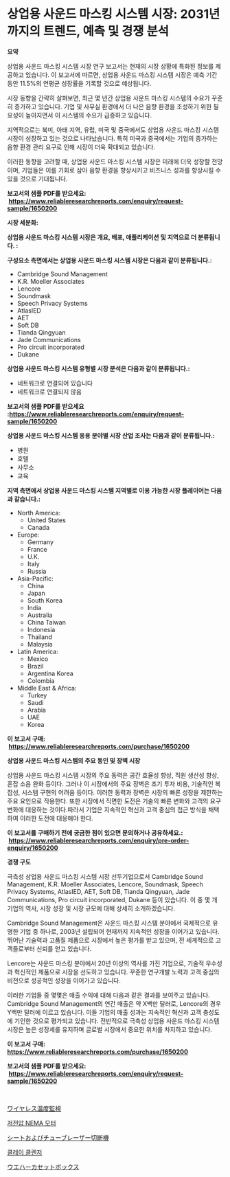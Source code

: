 <p><h1>상업용 사운드 마스킹 시스템 시장: 2031년까지의 트렌드, 예측 및 경쟁 분석</h1></p><p><strong>요약</strong></p>
<p><p>상업용 사운드 마스킹 시스템 시장 연구 보고서는 현재의 시장 상황에 특화된 정보를 제공하고 있습니다. 이 보고서에 따르면, 상업용 사운드 마스킹 시스템 시장은 예측 기간 동안 11.5%의 연평균 성장률을 기록할 것으로 예상됩니다.</p><p>시장 동향을 간략히 살펴보면, 최근 몇 년간 상업용 사운드 마스킹 시스템의 수요가 꾸준히 증가하고 있습니다. 기업 및 사무실 환경에서 더 나은 음향 환경을 조성하기 위한 필요성이 높아지면서 이 시스템의 수요가 급증하고 있습니다.</p><p>지역적으로는 북미, 아태 지역, 유럽, 미국 및 중국에서도 상업용 사운드 마스킹 시스템 시장이 성장하고 있는 것으로 나타났습니다. 특히 미국과 중국에서는 기업의 증가하는 음향 환경 관리 요구로 인해 시장이 더욱 확대되고 있습니다.</p><p>이러한 동향을 고려할 때, 상업용 사운드 마스킹 시스템 시장은 미래에 더욱 성장할 전망이며, 기업들은 이를 기회로 삼아 음향 환경을 향상시키고 비즈니스 성과를 향상시킬 수 있을 것으로 기대됩니다.</p></p>
<p><strong>보고서의 샘플 PDF를 받으세요: &nbsp;<a href="https://www.reliableresearchreports.com/enquiry/request-sample/1650200">https://www.reliableresearchreports.com/enquiry/request-sample/1650200</a></strong></p>
<p><strong>시장 세분화:</strong></p>
<p><strong> 상업용 사운드 마스킹 시스템 시장은 개요, 배포, 애플리케이션 및 지역으로 더 분류됩니다. :</strong></p>
<p><strong>구성요소 측면에서는 상업용 사운드 마스킹 시스템 시장은 다음과 같이 분류됩니다.:</strong></p>
<p><ul><li>Cambridge Sound Management</li><li>K.R. Moeller Associates</li><li>Lencore</li><li>Soundmask</li><li>Speech Privacy Systems</li><li>AtlasIED</li><li>AET</li><li>Soft DB</li><li>Tianda Qingyuan</li><li>Jade Communications</li><li>Pro circuit incorporated</li><li>Dukane</li></ul></p>
<p><strong> 상업용 사운드 마스킹 시스템 유형별 시장 분석은 다음과 같이 분류됩니다.:</strong></p>
<p><ul><li>네트워크로 연결되어 있습니다</li><li>네트워크로 연결되지 않음</li></ul></p>
<p><strong>보고서의 샘플 PDF를 받으세요 :<a href="https://www.reliableresearchreports.com/enquiry/request-sample/1650200">https://www.reliableresearchreports.com/enquiry/request-sample/1650200</a></strong></p>
<p><strong> 상업용 사운드 마스킹 시스템 응용 분야별 시장 산업 조사는 다음과 같이 분류됩니다.:</strong></p>
<p><ul><li>병원</li><li>호텔</li><li>사무소</li><li>교육</li></ul></p>
<p><strong>지역 측면에서 상업용 사운드 마스킹 시스템 지역별로 이용 가능한 시장 플레이어는 다음과 같습니다.:</strong></p>
<p><ul>
    <li>
        North America:
        <ul>
            <li>United States</li>
            <li>Canada</li>
        </ul>
    </li>
    <li>
        Europe:
        <ul>
            <li>Germany</li>
            <li>France</li>
            <li>U.K.</li>
            <li>Italy</li>
            <li>Russia</li>
        </ul>
    </li>
    <li>
        Asia-Pacific:
        <ul>
            <li>China</li>
            <li>Japan</li>
            <li>South Korea</li>
            <li>India</li>
            <li>Australia</li>
            <li>China Taiwan</li>
            <li>Indonesia</li>
            <li>Thailand</li>
            <li>Malaysia</li>
        </ul>
    </li>
    <li>
        Latin America:
        <ul>
            <li>Mexico</li>
            <li>Brazil</li>
            <li>Argentina Korea</li>
            <li>Colombia</li>
        </ul>
    </li>
    <li>
        Middle East & Africa:
        <ul>
            <li>Turkey</li>
            <li>Saudi</li>
            <li>Arabia</li>
            <li>UAE</li>
            <li>Korea</li>
        </ul>
    </li>
    </ul></p>
<p><strong>이 보고서 구매: &nbsp;<a href="https://www.reliableresearchreports.com/purchase/1650200">https://www.reliableresearchreports.com/purchase/1650200</a></strong></p>
<p><strong>상업용 사운드 마스킹 시스템의 주요 동인 및 장벽 시장</strong></p>
<p><p>상업용 사운드 마스킹 시스템 시장의 주요 동력은 공간 효율성 향상, 직원 생산성 향상, 혼잡 소음 완화 등이다. 그러나 이 시장에서의 주요 장벽은 초기 투자 비용, 기술적인 복잡성, 시스템 구현의 어려움 등이다. 이러한 동력과 장벽은 시장의 빠른 성장을 제한하는 주요 요인으로 작용한다. 또한 시장에서 직면한 도전은 기술의 빠른 변화와 고객의 요구 변화에 대응하는 것이다.따라서 기업은 지속적인 혁신과 고객 중심의 접근 방식을 채택하여 이러한 도전에 대응해야 한다.</p></p>
<p><strong>이 보고서를 구매하기 전에 궁금한 점이 있으면 문의하거나 공유하세요.: &nbsp;<a href="https://www.reliableresearchreports.com/enquiry/pre-order-enquiry/1650200">https://www.reliableresearchreports.com/enquiry/pre-order-enquiry/1650200</a></strong></p>
<p><strong>경쟁 구도</strong></p>
<p><p>극측성 상업용 사운드 마스킹 시스템 시장 선두기업으로서 Cambridge Sound Management, K.R. Moeller Associates, Lencore, Soundmask, Speech Privacy Systems, AtlasIED, AET, Soft DB, Tianda Qingyuan, Jade Communications, Pro circuit incorporated, Dukane 등이 있습니다. 이 중 몇 개 기업의 역사, 시장 성장 및 시장 규모에 대해 상세히 소개하겠습니다.</p><p>Cambridge Sound Management은 사운드 마스킹 시스템 분야에서 국제적으로 유명한 기업 중 하나로, 2003년 설립되어 현재까지 지속적인 성장을 이어가고 있습니다. 뛰어난 기술력과 고품질 제품으로 시장에서 높은 평가를 받고 있으며, 전 세계적으로 고객들로부터 신뢰를 얻고 있습니다.</p><p>Lencore는 사운드 마스킹 분야에서 20년 이상의 역사를 가진 기업으로, 기술적 우수성과 혁신적인 제품으로 시장을 선도하고 있습니다. 꾸준한 연구개발 노력과 고객 중심의 비전으로 성공적인 성장을 이어가고 있습니다.</p><p>이러한 기업들 중 몇몇은 매출 수익에 대해 다음과 같은 결과를 보여주고 있습니다. Cambridge Sound Management의 연간 매출은 약 X백만 달러로, Lencore의 경우 Y백만 달러에 이르고 있습니다. 이들 기업의 매출 성과는 지속적인 혁신과 고객 충성도에 기인한 것으로 평가되고 있습니다. 전반적으로 극측성 상업용 사운드 마스킹 시스템 시장은 높은 성장세를 유지하며 글로벌 시장에서 중요한 위치를 차지하고 있습니다.</p></p>
<p><strong>이 보고서 구매: &nbsp; <a href="https://www.reliableresearchreports.com/purchase/1650200">https://www.reliableresearchreports.com/purchase/1650200</a></strong></p>
<p><strong>보고서의 샘플 PDF를 받으세요: &nbsp;<a href="https://www.reliableresearchreports.com/enquiry/request-sample/1650200">https://www.reliableresearchreports.com/enquiry/request-sample/1650200</a></strong><strong></strong></p>
<p>&nbsp;</p>
<p><p><a href="https://github.com/lily-u-genius/Market-Research-Report-List-1/blob/main/847812210867.md">ワイヤレス温度監視</a></p><p><a href="https://medium.com/@kalimetz2023/%EC%A0%80-%EC%A0%84%EC%95%95-nema-%EB%AA%A8%ED%84%B0-%EC%8B%9C%EC%9E%A5-%EC%A1%B0%EC%82%AC-%EB%B3%B4%EA%B3%A0%EC%84%9C-%EA%B7%B8-%EC%97%AD%EC%82%AC-%EB%B0%8F-2024%EB%85%84%EB%B6%80%ED%84%B0-2031%EB%85%84%EA%B9%8C%EC%A7%80%EC%9D%98-%EC%98%88%EC%B8%A1-1f49d158105c">저전압 NEMA 모터</a></p><p><a href="https://medium.com/@lelanadden5645/%E3%82%B7%E3%83%BC%E3%83%88%E3%81%8A%E3%82%88%E3%81%B3%E7%AE%A1%E6%9D%90%E3%83%AC%E3%83%BC%E3%82%B6%E3%83%BC%E5%88%87%E6%96%AD%E6%A9%9F%E3%81%AE%E5%B8%82%E5%A0%B4-2031%E5%B9%B4%E3%81%BE%E3%81%A7%E3%81%AE%E3%83%88%E3%83%AC%E3%83%B3%E3%83%89-%E4%BA%88%E6%B8%AC-%E7%AB%B6%E4%BA%89%E5%88%86%E6%9E%90-c878f460023f">シートおよびチューブレーザー切断機</a></p><p><a href="https://medium.com/@corneliutrifa2022/2024%EB%85%84%EB%B6%80%ED%84%B0-2031%EB%85%84%EA%B9%8C%EC%A7%80%EC%9D%98-%EA%B8%B0%EA%B0%84%EC%97%90-%EB%8C%80%ED%95%9C-%ED%81%B4%EB%A0%88%EC%9D%B4-%ED%81%B4%EB%A0%8C%EC%A0%80-%EC%8B%9C%EC%9E%A5-%EB%B6%84%EC%84%9D-%EB%B0%8F-%EA%B7%9C%EB%AA%A8-%EC%98%88%EC%B8%A1-64b791a1362f">클레이 클렌저</a></p><p><a href="https://medium.com/@janrona788520/%E3%82%A6%E3%82%A8%E3%83%8F%E3%83%BC%E3%82%AB%E3%82%BB%E3%83%83%E3%83%88%E3%83%9C%E3%83%83%E3%82%AF%E3%82%B9%E5%B8%82%E5%A0%B4-%E5%B8%82%E5%A0%B4cagr-%E5%B8%82%E5%A0%B4%E3%83%88%E3%83%AC%E3%83%B3%E3%83%89-%E6%88%90%E9%95%B7%E6%88%A6%E7%95%A5%E3%81%AB%E9%96%A2%E3%81%99%E3%82%8B%E6%B4%9E%E5%AF%9F-c6191a19c55e">ウエハーカセットボックス</a></p></p>